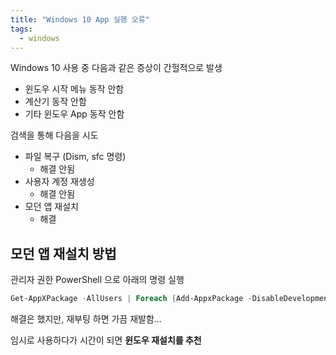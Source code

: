 ```yaml
---
title: "Windows 10 App 실행 오류"
tags:
  - windows
---
```


Windows 10 사용 중 다음과 같은 증상이 간헐적으로 발생
- 윈도우 시작 메뉴 동작 안함
- 계산기 동작 안함
- 기타 윈도우 App 동작 안함

검색을 통해 다음을 시도
- 파일 복구 (Dism, sfc 명령)
  - 해결 안됨
- 사용자 계정 재생성
  - 해결 안됨
- 모던 앱 재설치
  - 해결

## 모던 앱 재설치 방법
관리자 권한 PowerShell 으로 아래의 명령 실행

```powershell
Get-AppXPackage -AllUsers | Foreach {Add-AppxPackage -DisableDevelopmentMode -Register "$($_.InstallLocation)\AppXManifest.xml"}
```

해결은 했지만, 재부팅 하면 가끔 재발함...

임시로 사용하다가 시간이 되면 **윈도우 재설치를 추천**
